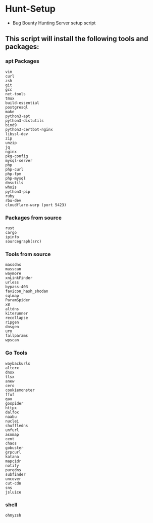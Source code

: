# Hunt-Setup
- Bug Bounty Hunting Server setup script


## This script will install the following tools and packages:

### apt Packages

```
vim 
curl 
zsh 
git 
gcc 
net-tools 
tmux 
build-essential 
postgresql 
make 
python3-apt 
python3-distutils 
bind9 
python3-certbot-nginx
libssl-dev
zip 
unzip 
jq 
nginx 
pkg-config 
mysql-server 
php 
php-curl 
php-fpm 
php-mysql 
dnsutils 
whois 
python3-pip
ruby
rbu-dev
cloudflare-warp (port 5423)
```
### Packages from source
```
rust
cargo
ipinfo
sourcegraph(src)
```
### Tools from source
```
massdns
masscan
waymore
xnLinkFinder
urless
bypass-403
favicon_hash_shodan
sqlmap
ParamSpider
x8
altdns
kiterunner
recollapse
ripgen
dnsgen
uro
fallparams
wpscan
```
### Go Tools
```
waybackurls
alterx
dnsx
tlsx
anew
cero
cookiemonster
ffuf
gau
gospider
httpx
dalfox
naabu
nuclei
shuffledns
unfurl
asnmap
cent
chaos
gobuster
grpcurl
katana
mapcidr
notify
puredns
subfinder
uncover
cut-cdn
sns
jsluice
```
### shell
```
ohmyzsh
```
